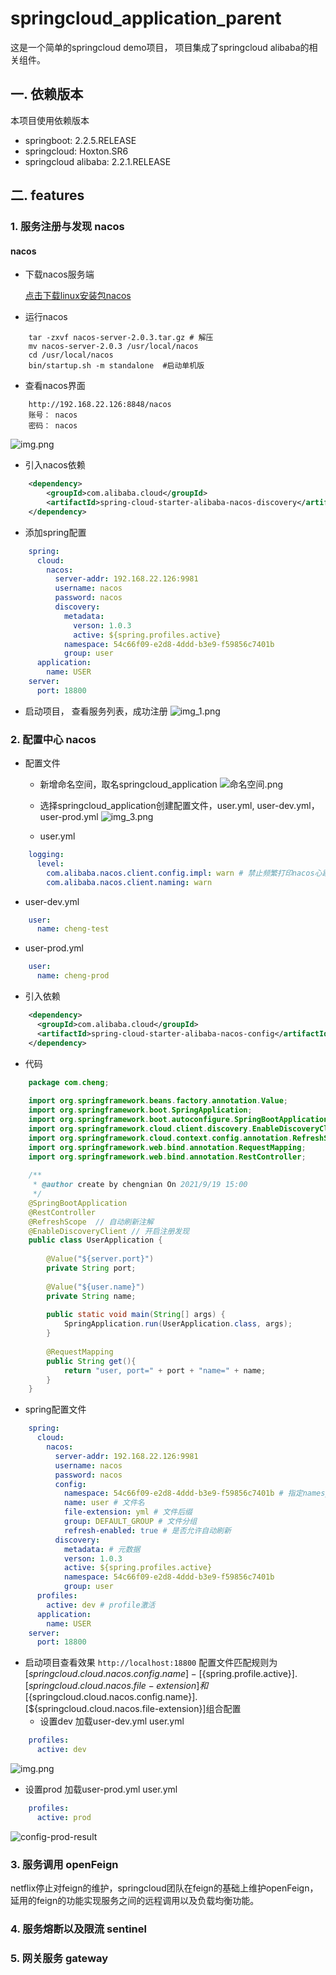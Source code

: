 # springcloud_application_parent

这是一个简单的springcloud demo项目， 项目集成了springcloud alibaba的相关组件。

## 一. 依赖版本

本项目使用依赖版本

* springboot: 2.2.5.RELEASE
* springcloud: Hoxton.SR6
* springcloud alibaba: 2.2.1.RELEASE

## 二. features

### 1. 服务注册与发现 nacos

#### nacos

* 下载nacos服务端

  [点击下载linux安装包nacos](https://github.com/alibaba/nacos/releases/download/2.0.3/nacos-server-2.0.3.tar.gz)

* 运行nacos

```shell
    tar -zxvf nacos-server-2.0.3.tar.gz # 解压
    mv nacos-server-2.0.3 /usr/local/nacos 
    cd /usr/local/nacos
    bin/startup.sh -m standalone  #启动单机版
```

* 查看nacos界面

```
    http://192.168.22.126:8848/nacos
    账号： nacos
    密码： nacos
```
  
  ![img.png](readmeImg/nacos-main_page.png)
* 引入nacos依赖

```xml
    <dependency>
        <groupId>com.alibaba.cloud</groupId>
        <artifactId>spring-cloud-starter-alibaba-nacos-discovery</artifactId>
    </dependency>
```
* 添加spring配置

```yaml
    spring:
      cloud:
        nacos:
          server-addr: 192.168.22.126:9981
          username: nacos
          password: nacos
          discovery:
            metadata:
              verson: 1.0.3
              active: ${spring.profiles.active}
            namespace: 54c66f09-e2d8-4ddd-b3e9-f59856c7401b
            group: user
      application:
        name: USER
    server:
      port: 18800  
```
* 启动项目， 查看服务列表，成功注册
![img_1.png](readmeImg/nacos-service-list.png)
### 2. 配置中心 nacos
* 配置文件
  * 新增命名空间，取名springcloud_application
  ![命名空间.png](readmeImg/nacos-namespace-list.png)
  * 选择springcloud_application创建配置文件，user.yml, user-dev.yml，user-prod.yml
  ![img_3.png](readmeImg/nacos-config-list.png)
    
  * user.yml
    
```yaml
    logging:
      level:
        com.alibaba.nacos.client.config.impl: warn # 禁止频繁打印nacos心跳日志
        com.alibaba.nacos.client.naming: warn
```
    
  * user-dev.yml
    
```yaml
    user:
      name: cheng-test
```
    
  * user-prod.yml
    
```yaml
    user:
      name: cheng-prod
```
    
* 引入依赖
  
```xml
    <dependency>
      <groupId>com.alibaba.cloud</groupId>
      <artifactId>spring-cloud-starter-alibaba-nacos-config</artifactId>
    </dependency>
```

* 代码

```java
    package com.cheng;
      
    import org.springframework.beans.factory.annotation.Value;
    import org.springframework.boot.SpringApplication;
    import org.springframework.boot.autoconfigure.SpringBootApplication;
    import org.springframework.cloud.client.discovery.EnableDiscoveryClient;
    import org.springframework.cloud.context.config.annotation.RefreshScope;
    import org.springframework.web.bind.annotation.RequestMapping;
    import org.springframework.web.bind.annotation.RestController;
    
    /**
     * @author create by chengnian On 2021/9/19 15:00
     */
    @SpringBootApplication
    @RestController
    @RefreshScope  // 自动刷新注解
    @EnableDiscoveryClient // 开启注册发现
    public class UserApplication {
    
        @Value("${server.port}")
        private String port;
        
        @Value("${user.name}")
        private String name;
        
        public static void main(String[] args) {
            SpringApplication.run(UserApplication.class, args);
        }
        
        @RequestMapping
        public String get(){
            return "user, port=" + port + "name=" + name;
        }
    }
```

* spring配置文件

```yaml
    spring:
      cloud:
        nacos:
          server-addr: 192.168.22.126:9981
          username: nacos
          password: nacos
          config:
            namespace: 54c66f09-e2d8-4ddd-b3e9-f59856c7401b # 指定namespace  即命名空间springcloud_application的id
            name: user # 文件名
            file-extension: yml # 文件后缀
            group: DEFAULT_GROUP # 文件分组
            refresh-enabled: true # 是否允许自动刷新
          discovery:
            metadata: # 元数据
            verson: 1.0.3
            active: ${spring.profiles.active}
            namespace: 54c66f09-e2d8-4ddd-b3e9-f59856c7401b
            group: user
      profiles:
        active: dev # profile激活
      application:
        name: USER
    server:
      port: 18800
```

* 启动项目查看效果
`
  http://localhost:18800
`
  配置文件匹配规则为 
  [${springcloud.cloud.nacos.config.name}]-[${spring.profile.active}].[${springcloud.cloud.nacos.file-extension}]
  和[${springcloud.cloud.nacos.config.name}].[${springcloud.cloud.nacos.file-extension}]组合配置
  * 设置dev  加载user-dev.yml user.yml

```yaml
    profiles:
      active: dev
```

![img.png](readmeImg/config-dev-result.png)
  * 设置prod  加载user-prod.yml user.yml

```yaml 
    profiles:
      active: prod
```
![config-prod-result](readmeImg/config-prod-result.png)

### 3. 服务调用 openFeign

netflix停止对feign的维护，springcloud团队在feign的基础上维护openFeign，
延用的feign的功能实现服务之间的远程调用以及负载均衡功能。

### 4. 服务熔断以及限流 sentinel

### 5. 网关服务 gateway




